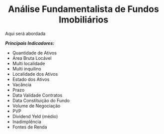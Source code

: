 <h1 align="center">Análise Fundamentalista de Fundos Imobiliários</h1>

Aqui será abordada 

_**Principais Indicadores:**_
- Quantidade de Ativos
-  Área Bruta Locável
- Multi localidade
- Multi inquilino
- Localidade dos Ativos
- Estado dos Ativos
- Vacância
- Prazo
- Data Validade Contratos
- Data Constituição do Fundo
- Volume de Negociação
- PVP
- Dividend Yeld (médio)
-  Inadimplência
-  Fontes de Renda
<!--stackedit_data:
eyJoaXN0b3J5IjpbLTEyNDc0NTQ3ODAsMTM4MTQwNzcwMiwxMT
M2ODk2NTY1LDQyNTUzOTAzMCwxNzM4Nzg5MzcwXX0=
-->